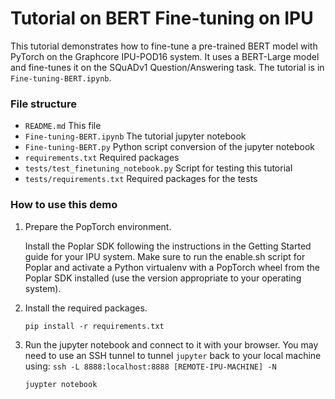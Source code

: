 Tutorial on BERT Fine-tuning on IPU
===================================

This tutorial demonstrates how to fine-tune a pre-trained BERT model with PyTorch on the Graphcore IPU-POD16 system. It uses a BERT-Large model and fine-tunes it on the SQuADv1 Question/Answering task. The tutorial is in `Fine-tuning-BERT.ipynb`.

### File structure

* `README.md` This file
* `Fine-tuning-BERT.ipynb` The tutorial jupyter notebook
* `Fine-tuning-BERT.py` Python script conversion of the jupyter notebook
* `requirements.txt` Required packages
* `tests/test_finetuning_notebook.py` Script for testing this tutorial
* `tests/requirements.txt` Required packages for the tests

### How to use this demo

1) Prepare the PopTorch environment.

   Install the Poplar SDK following the instructions in the Getting Started guide for your IPU system.
   Make sure to run the enable.sh script for Poplar and activate a Python virtualenv with a PopTorch
   wheel from the Poplar SDK installed (use the version appropriate to your operating system).

2) Install the required packages.

    ```
    pip install -r requirements.txt
    ```

3) Run the jupyter notebook and connect to it with your browser. You may need to use an SSH tunnel to tunnel `jupyter` back to your local machine using: `ssh -L 8888:localhost:8888 [REMOTE-IPU-MACHINE] -N`

    ```
    juypter notebook
    ```

